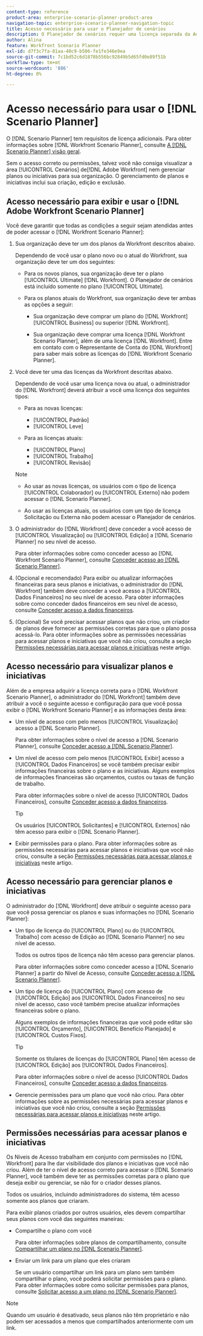 ```yaml
---
content-type: reference
product-area: enterprise-scenario-planner-product-area
navigation-topic: enterprise-scenario-planner-navigation-topic
title: Acesso necessário para usar o Planejador de cenários
description: O Planejador de cenários requer uma licença separada da Adobe Workfront e acesso adicional.
author: Alina
feature: Workfront Scenario Planner
exl-id: d7f3c7fa-81aa-40c9-b506-fe1fe346e9ea
source-git-commit: 7c1bd52c6d1878b556bc92849b5d65fd0e89f51b
workflow-type: tm+mt
source-wordcount: '886'
ht-degree: 0%

---
```


# Acesso necessário para usar o [!DNL Scenario Planner]

<!--Audited: 04/2024-->

O [!DNL Scenario Planner] tem requisitos de licença adicionais. Para obter informações sobre [!DNL Workfront Scenario Planner], consulte [A [!DNL Scenario Planner] visão geral](../scenario-planner/scenario-planner-overview.md).

<!--
might need to add information about the permissions to plans/ initiatives if those will be coming later?
-->

Sem o acesso correto ou permissões, talvez você não consiga visualizar a área [!UICONTROL Cenários] de[!DNL  Adobe Workfront] nem gerenciar planos ou iniciativas para sua organização. O gerenciamento de planos e iniciativas inclui sua criação, edição e exclusão.

## Acesso necessário para exibir e usar o [!DNL Adobe Workfront Scenario Planner]

Você deve garantir que todas as condições a seguir sejam atendidas antes de poder acessar o [!DNL Workfront Scenario Planner]:

1. Sua organização deve ter um dos planos da Workfront descritos abaixo.

   Dependendo de você usar o plano novo ou o atual do Workfront, sua organização deve ter um dos seguintes:

   * Para os novos planos, sua organização deve ter o plano [!UICONTROL Ultimate] [!DNL Workfront]. O Planejador de cenários está incluído somente no plano [!UICONTROL Ultimate].

   * Para os planos atuais do Workfront, sua organização deve ter ambas as opções a seguir:

      * Sua organização deve comprar um plano do [!DNL Workfront] [!UICONTROL Business] ou superior [!DNL Workfront].

      * Sua organização deve comprar uma licença [!DNL Workfront Scenario Planner], além de uma licença [!DNL Workfront]. Entre em contato com o Representante de Conta do [!DNL Workfront] para saber mais sobre as licenças do [!DNL Workfront Scenario Planner].

1. Você deve ter uma das licenças da Workfront descritas abaixo.

   Dependendo de você usar uma licença nova ou atual, o administrador do [!DNL Workfront] deverá atribuir a você uma licença dos seguintes tipos:

   * Para as novas licenças:
      * [!UICONTROL Padrão]
      * [!UICONTROL Leve]

   * Para as licenças atuais:

      * [!UICONTROL Plano]
      * [!UICONTROL Trabalho]
      * [!UICONTROL Revisão]

   >[!NOTE]
   > 
   >* Ao usar as novas licenças, os usuários com o tipo de licença [!UICONTROL Colaborador] ou [!UICONTROL Externo] não podem acessar o [!DNL Scenario Planner].
   >
   >* Ao usar as licenças atuais, os usuários com um tipo de licença Solicitação ou Externa não podem acessar o Planejador de cenários.

1. O administrador do [!DNL Workfront] deve conceder a você acesso de [!UICONTROL Visualização] ou [!UICONTROL Edição] a [!DNL Scenario Planner] no seu nível de acesso.

   Para obter informações sobre como conceder acesso ao [!DNL Workfront Scenario Planner], consulte [Conceder acesso ao [!DNL Scenario Planner]](../administration-and-setup/add-users/configure-and-grant-access/grant-access-sp.md).

1. (Opcional e recomendado) Para exibir ou atualizar informações financeiras para seus planos e iniciativas, o administrador do [!DNL Workfront] também deve conceder a você acesso a [!UICONTROL Dados Financeiros] no seu nível de acesso. Para obter informações sobre como conceder dados financeiros em seu nível de acesso, consulte [Conceder acesso a dados financeiros](../administration-and-setup/add-users/configure-and-grant-access/grant-access-financial.md).

1. (Opcional) Se você precisar acessar planos que não criou, um criador de planos deve fornecer as permissões corretas para que o plano possa acessá-lo. Para obter informações sobre as permissões necessárias para acessar planos e iniciativas que você não criou, consulte a seção [Permissões necessárias para acessar planos e iniciativas](#permissions-needed-to-access-plans-and-initiatives) neste artigo.

<!--this used to be true but not anymore:
  <li data-mc-conditions="QuicksilverOrClassic.Draft mode"> <p>(NOTE: this is no longer needed) </p> <p>Your Workfront administrator must assign you a layout template that includes the Scenarios area in the Main Menu. </p> <p>For information about customizing the Main Menu in a layout template, see <a href="../administration-and-setup/customize-workfront/use-layout-templates/customize-main-menu.md" class="MCXref xref" xrefformat="{para}">Customize the Main Menu using a layout template</a>. </p> <p>For information about assigning users to a Layout Template, see <a href="../administration-and-setup/customize-workfront/use-layout-templates/assign-users-to-layout-template.md" class="MCXref xref" xrefformat="{para}">Assign users to a layout template</a>.</p> </li>
  -->

## Acesso necessário para visualizar planos e iniciativas

Além de a empresa adquirir a licença correta para o [!DNL Workfront Scenario Planner], o administrador do [!DNL Workfront] também deve atribuir a você o seguinte acesso e configuração para que você possa exibir o [!DNL Workfront Scenario Planner] e as informações desta área:

* Um nível de acesso com pelo menos [!UICONTROL Visualização] acesso a [!DNL Scenario Planner].

  Para obter informações sobre o nível de acesso a [!DNL Scenario Planner], consulte [Conceder acesso a [!DNL Scenario Planner]](../administration-and-setup/add-users/configure-and-grant-access/grant-access-sp.md).

* Um nível de acesso com pelo menos [!UICONTROL Exibir] acesso a [!UICONTROL Dados Financeiros] se você também precisar exibir informações financeiras sobre o plano e as iniciativas. Alguns exemplos de informações financeiras são orçamentos, custos ou taxas de função de trabalho.

  Para obter informações sobre o nível de acesso [!UICONTROL Dados Financeiros], consulte [Conceder acesso a dados financeiros](../administration-and-setup/add-users/configure-and-grant-access/grant-access-financial.md).

  >[!TIP]
  >
  >Os usuários [!UICONTROL Solicitantes] e [!UICONTROL Externos] não têm acesso para exibir o [!DNL Scenario Planner].

* Exibir permissões para o plano. Para obter informações sobre as permissões necessárias para acessar planos e iniciativas que você não criou, consulte a seção [Permissões necessárias para acessar planos e iniciativas](#permissions-needed-to-access-plans-and-initiatives) neste artigo.

## Acesso necessário para gerenciar planos e iniciativas

O administrador do [!DNL Workfront] deve atribuir o seguinte acesso para que você possa gerenciar os planos e suas informações no [!DNL Scenario Planner]:

* Um tipo de licença do [!UICONTROL Plano] ou do [!UICONTROL Trabalho] com acesso de Edição ao [!DNL Scenario Planner] no seu nível de acesso.

  Todos os outros tipos de licença não têm acesso para gerenciar planos.

  Para obter informações sobre como conceder acesso a [!DNL Scenario Planner] a partir do Nível de Acesso, consulte [Conceder acesso a [!DNL Scenario Planner]](../administration-and-setup/add-users/configure-and-grant-access/grant-access-sp.md).

* Um tipo de licença do [!UICONTROL Plano] com acesso de [!UICONTROL Edição] aos [!UICONTROL Dados Financeiros] no seu nível de acesso, caso você também precise atualizar informações financeiras sobre o plano.

  Alguns exemplos de informações financeiras que você pode editar são [!UICONTROL Orçamento], [!UICONTROL Benefício Planejado] e [!UICONTROL Custos Fixos].

  >[!TIP]
  >
  >Somente os titulares de licenças do [!UICONTROL Plano] têm acesso de [!UICONTROL Edição] aos [!UICONTROL Dados Financeiros].

  Para obter informações sobre o nível de acesso [!UICONTROL Dados Financeiros], consulte [Conceder acesso a dados financeiros](../administration-and-setup/add-users/configure-and-grant-access/grant-access-financial.md).

* Gerencie permissões para um plano que você não criou. Para obter informações sobre as permissões necessárias para acessar planos e iniciativas que você não criou, consulte a seção [Permissões necessárias para acessar planos e iniciativas](#permissions-needed-to-access-plans-and-initiatives) neste artigo.

## Permissões necessárias para acessar planos e iniciativas

Os Níveis de Acesso trabalham em conjunto com permissões no [!DNL Workfront] para lhe dar visibilidade dos planos e iniciativas que você não criou. Além de ter o nível de acesso correto para acessar o [!DNL Scenario Planner], você também deve ter as permissões corretas para o plano que deseja exibir ou gerenciar, se não for o criador desses planos.

Todos os usuários, incluindo administradores do sistema, têm acesso somente aos planos que criaram.

Para exibir planos criados por outros usuários, eles devem compartilhar seus planos com você das seguintes maneiras:

* Compartilhe o plano com você

  Para obter informações sobre planos de compartilhamento, consulte [Compartilhar um plano no [!DNL Scenario Planner]](../scenario-planner/share-a-plan.md).

* Enviar um link para um plano que eles criaram

  Se um usuário compartilhar um link para um plano sem também compartilhar o plano, você poderá solicitar permissões para o plano. Para obter informações sobre como solicitar permissões para planos, consulte [Solicitar acesso a um plano no [!DNL Scenario Planner]](../scenario-planner/request-access-to-plan.md).

>[!NOTE]
>
>Quando um usuário é desativado, seus planos não têm proprietário e não podem ser acessados a menos que compartilhados anteriormente com um link.


